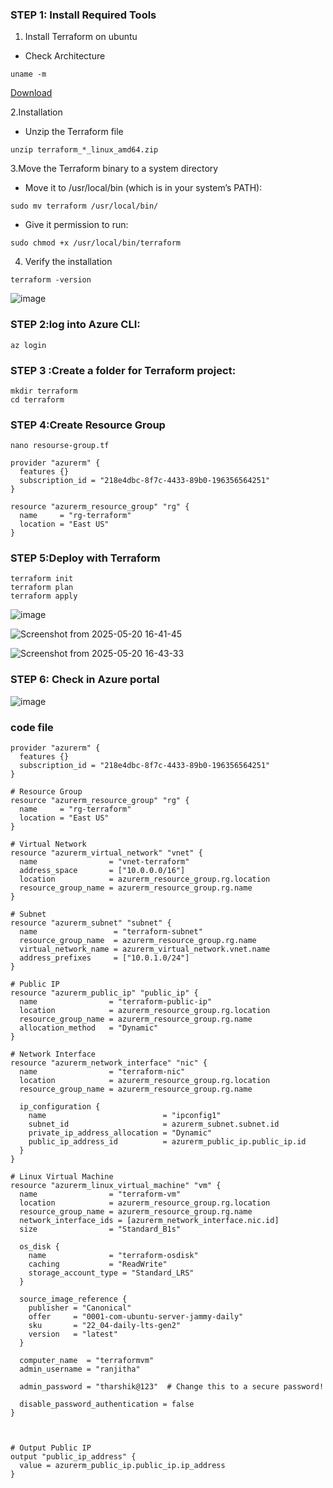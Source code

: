 ### STEP 1: Install Required Tools
1. Install Terraform on ubuntu

- Check Architecture
```
uname -m
```   
[Download](https://developer.hashicorp.com/terraform/downloads)

2.Installation
- Unzip the Terraform file
```
unzip terraform_*_linux_amd64.zip
```
3.Move the Terraform binary to a system directory

- Move it to /usr/local/bin (which is in your system’s PATH):
```
sudo mv terraform /usr/local/bin/
```
- Give it permission to run:
```
sudo chmod +x /usr/local/bin/terraform
```
4. Verify the installation
```
terraform -version
```
![image](https://github.com/user-attachments/assets/7e13c99e-c0c4-43b4-90b4-80aa5e99b4e0)

### STEP 2:log into Azure CLI:
```
az login
```
### STEP 3 :Create a folder for Terraform project:
```
mkdir terraform
cd terraform
```
### STEP 4:Create Resource Group
```
nano resourse-group.tf
```
```
provider "azurerm" {
  features {}
  subscription_id = "218e4dbc-8f7c-4433-89b0-196356564251"
}

resource "azurerm_resource_group" "rg" {
  name     = "rg-terraform"
  location = "East US"
}
```
### STEP 5:Deploy with Terraform
```
terraform init
terraform plan
terraform apply
```
![image](https://github.com/user-attachments/assets/48125822-f6d2-4601-97dd-3b6de5bc7c17)

![Screenshot from 2025-05-20 16-41-45](https://github.com/user-attachments/assets/9fd16e8b-f76b-4435-8b3e-82056db93327)

![Screenshot from 2025-05-20 16-43-33](https://github.com/user-attachments/assets/a0de5513-7638-49c7-8c29-daf90966d9de)

### STEP 6: Check in Azure portal
![image](https://github.com/user-attachments/assets/f21d2cc5-83aa-4d23-b93b-7e16448a10bb)


### code file

```
provider "azurerm" {
  features {}
  subscription_id = "218e4dbc-8f7c-4433-89b0-196356564251"
}

# Resource Group
resource "azurerm_resource_group" "rg" {
  name     = "rg-terraform"
  location = "East US"
}

# Virtual Network
resource "azurerm_virtual_network" "vnet" {
  name                = "vnet-terraform"
  address_space       = ["10.0.0.0/16"]
  location            = azurerm_resource_group.rg.location
  resource_group_name = azurerm_resource_group.rg.name
}

# Subnet
resource "azurerm_subnet" "subnet" {
  name                 = "terraform-subnet"
  resource_group_name  = azurerm_resource_group.rg.name
  virtual_network_name = azurerm_virtual_network.vnet.name
  address_prefixes     = ["10.0.1.0/24"]
}

# Public IP
resource "azurerm_public_ip" "public_ip" {
  name                = "terraform-public-ip"
  location            = azurerm_resource_group.rg.location
  resource_group_name = azurerm_resource_group.rg.name
  allocation_method   = "Dynamic"
}

# Network Interface
resource "azurerm_network_interface" "nic" {
  name                = "terraform-nic"
  location            = azurerm_resource_group.rg.location
  resource_group_name = azurerm_resource_group.rg.name

  ip_configuration {
    name                          = "ipconfig1"
    subnet_id                     = azurerm_subnet.subnet.id
    private_ip_address_allocation = "Dynamic"
    public_ip_address_id          = azurerm_public_ip.public_ip.id
  }
}

# Linux Virtual Machine
resource "azurerm_linux_virtual_machine" "vm" {
  name                = "terraform-vm"
  location            = azurerm_resource_group.rg.location
  resource_group_name = azurerm_resource_group.rg.name
  network_interface_ids = [azurerm_network_interface.nic.id]
  size                = "Standard_B1s"

  os_disk {
    name              = "terraform-osdisk"
    caching           = "ReadWrite"
    storage_account_type = "Standard_LRS"
  }

  source_image_reference {
    publisher = "Canonical"
    offer     = "0001-com-ubuntu-server-jammy-daily"
    sku       = "22_04-daily-lts-gen2"
    version   = "latest"
  }

  computer_name  = "terraformvm"
  admin_username = "ranjitha"

  admin_password = "tharshik@123"  # Change this to a secure password!

  disable_password_authentication = false
}



# Output Public IP
output "public_ip_address" {
  value = azurerm_public_ip.public_ip.ip_address
}





